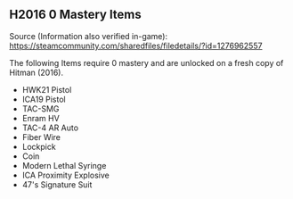 ## H2016 0 Mastery Items
Source (Information also verified in-game): https://steamcommunity.com/sharedfiles/filedetails/?id=1276962557

The following Items require 0 mastery and are unlocked on a fresh copy of Hitman (2016).
* HWK21 Pistol
* ICA19 Pistol
* TAC-SMG
* Enram HV
* TAC-4 AR Auto
* Fiber Wire
* Lockpick
* Coin
* Modern Lethal Syringe
* ICA Proximity Explosive
* 47's Signature Suit